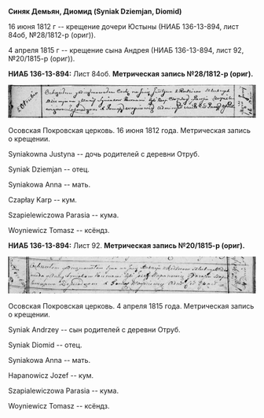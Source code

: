**Синяк Демьян, Диомид (Syniak Dziemjan, Diomid)**

16 июня 1812 г -- крещение дочери Юстыны (НИАБ 136-13-894, лист 84об,
№28/1812-р (ориг)).

4 апреля 1815 г -- крещение сына Андрея (НИАБ 136-13-894, лист 92,
№20/1815-р (ориг)).

**НИАБ 136-13-894:** Лист 84об. **Метрическая запись №28/1812-р
(ориг).**

![](./media/e551199e0d34671115686daea034354ec90dfa77.png)

Осовская Покровская церковь. 16 июня 1812 года. Метрическая запись о
крещении.

Syniakowna Justyna -- дочь родителей с деревни Отруб.

Syniak Dziemjan -- отец.

Syniakowa Anna -- мать.

Czapłay Karp -- кум.

Szapielewiczowa Parasia -- кума.

Woyniewicz Tomasz -- ксёндз.

**НИАБ 136-13-894:** Лист 92. **Метрическая запись №20/1815-р (ориг).**

![](./media/a2497f947dfdf5615f257a20a1b65546e5856b8f.png)

Осовская Покровская церковь. 4 апреля 1815 года. Метрическая запись о
крещении.

Syniak Andrzey -- сын родителей с деревни Отруб.

Syniak Diomid -- отец.

Syniakowa Anna -- мать.

Hapanowicz Jozef -- кум.

Szapialewiczowa Parasia -- кума.

Woyniewicz Tomasz -- ксёндз.
